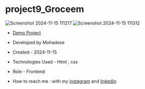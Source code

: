 # project9_Groceem

![Screenshot 2024-11-15 111217](https://github.com/user-attachments/assets/d2034f29-3f87-41af-94ca-438b24ba0e02)
![Screenshot 2024-11-15 111312](https://github.com/user-attachments/assets/a6f3be35-dc0e-471e-9d99-f152dd0bca3b)

- [Demo Project](  https://mohadsezare-web.github.io/project9-Groceem/)

- Developed by Mohadese

- Created - 2024-11-15

- Technologies Used - Html , css

- Role - Frontend

- How to reach me : with my [instagram](https://www.instagram.com/mohadsezare_web) and [linkedin](https://www.linkedin.com/in/mohadsezare_web)
